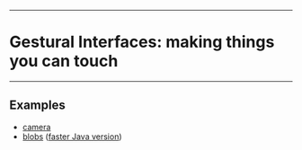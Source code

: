 --------------------------------
# Gestural Interfaces: making things you can touch
--------------------------------

## Examples
- [camera](pcad.py?page=17-gesture/camera.py)
- [blobs](pcad.py?page=17-gesture/blobs.py) ([faster Java version](pcad.py?page=17-gesture/blobs.pde))
